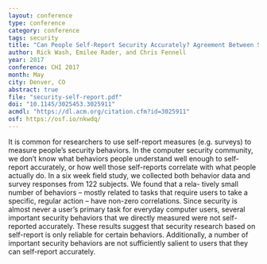 ```yaml
---
layout: conference
type: conference
category: conference
tags: security
title: "Can People Self-Report Security Accurately? Agreement Between Self-Report and Behavioral Measures"
author: Rick Wash, Emilee Rader, and Chris Fennell
year: 2017
conference: CHI 2017
month: May
city: Denver, CO
abstract: true
file: "security-self-report.pdf"
doi: "10.1145/3025453.3025911"
acmdl: "https://dl.acm.org/citation.cfm?id=3025911"
osf: https://osf.io/nkwdq/
---
```


It is common for researchers to use self-report measures (e.g. surveys) to measure people’s security behaviors. In the computer security community, we don’t know what behaviors people understand well enough to self-report accurately, or how well those self-reports correlate with what people actually do. In a six week field study, we collected both behavior data and survey responses from 122 subjects. We found that a rela- tively small number of behaviors – mostly related to tasks that require users to take a specific, regular action – have non-zero correlations. Since security is almost never a user’s primary task for everyday computer users, several important security behaviors that we directly measured were not self-reported accurately. These results suggest that security research based on self-report is only reliable for certain behaviors. Additionally, a number of important security behaviors are not sufficiently salient to users that they can self-report accurately.
